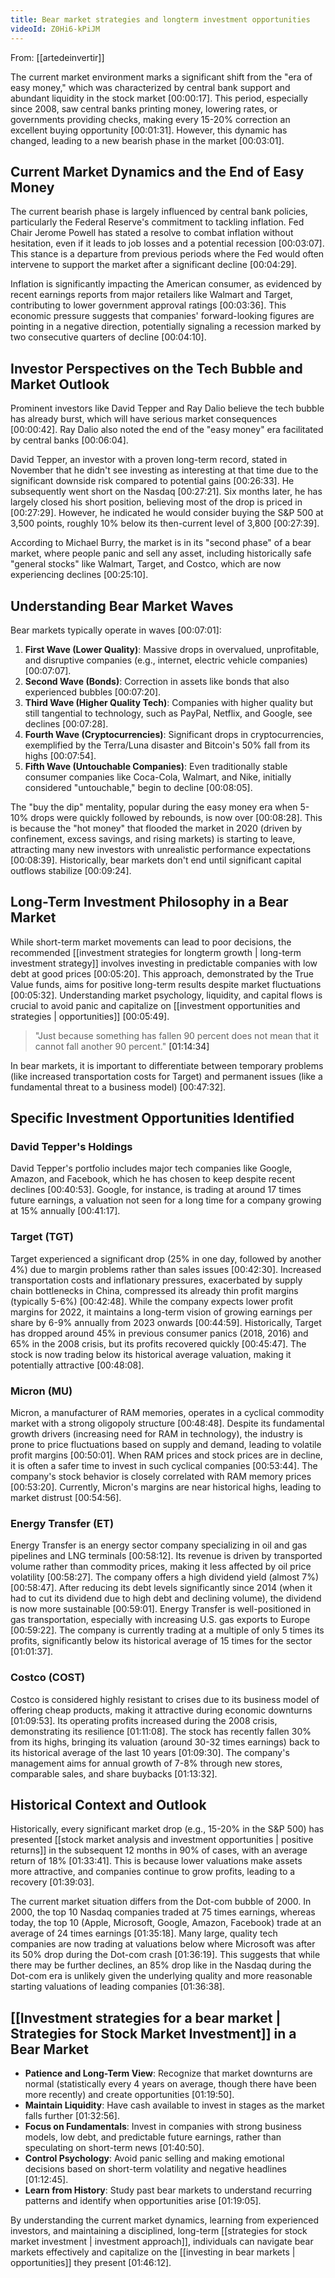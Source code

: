 ```yaml
---
title: Bear market strategies and longterm investment opportunities
videoId: Z0Hi6-kPiJM
---
```


From: [[artedeinvertir]] <br/> 

The current market environment marks a significant shift from the "era of easy money," which was characterized by central bank support and abundant liquidity in the stock market [00:00:17]. This period, especially since 2008, saw central banks printing money, lowering rates, or governments providing checks, making every 15-20% correction an excellent buying opportunity [00:01:31]. However, this dynamic has changed, leading to a new bearish phase in the market [00:03:01].

## Current Market Dynamics and the End of Easy Money

The current bearish phase is largely influenced by central bank policies, particularly the Federal Reserve's commitment to tackling inflation. Fed Chair Jerome Powell has stated a resolve to combat inflation without hesitation, even if it leads to job losses and a potential recession [00:03:07]. This stance is a departure from previous periods where the Fed would often intervene to support the market after a significant decline [00:04:29].

Inflation is significantly impacting the American consumer, as evidenced by recent earnings reports from major retailers like Walmart and Target, contributing to lower government approval ratings [00:03:36]. This economic pressure suggests that companies' forward-looking figures are pointing in a negative direction, potentially signaling a recession marked by two consecutive quarters of decline [00:04:10].

## Investor Perspectives on the Tech Bubble and Market Outlook

Prominent investors like David Tepper and Ray Dalio believe the tech bubble has already burst, which will have serious market consequences [00:00:42]. Ray Dalio also noted the end of the "easy money" era facilitated by central banks [00:06:04].

David Tepper, an investor with a proven long-term record, stated in November that he didn't see investing as interesting at that time due to the significant downside risk compared to potential gains [00:26:33]. He subsequently went short on the Nasdaq [00:27:21]. Six months later, he has largely closed his short position, believing most of the drop is priced in [00:27:29]. However, he indicated he would consider buying the S&P 500 at 3,500 points, roughly 10% below its then-current level of 3,800 [00:27:39].

According to Michael Burry, the market is in its "second phase" of a bear market, where people panic and sell any asset, including historically safe "general stocks" like Walmart, Target, and Costco, which are now experiencing declines [00:25:10].

## Understanding Bear Market Waves

Bear markets typically operate in waves [00:07:01]:
1.  **First Wave (Lower Quality)**: Massive drops in overvalued, unprofitable, and disruptive companies (e.g., internet, electric vehicle companies) [00:07:07].
2.  **Second Wave (Bonds)**: Correction in assets like bonds that also experienced bubbles [00:07:20].
3.  **Third Wave (Higher Quality Tech)**: Companies with higher quality but still tangential to technology, such as PayPal, Netflix, and Google, see declines [00:07:28].
4.  **Fourth Wave (Cryptocurrencies)**: Significant drops in cryptocurrencies, exemplified by the Terra/Luna disaster and Bitcoin's 50% fall from its highs [00:07:54].
5.  **Fifth Wave (Untouchable Companies)**: Even traditionally stable consumer companies like Coca-Cola, Walmart, and Nike, initially considered "untouchable," begin to decline [00:08:05].

The "buy the dip" mentality, popular during the easy money era when 5-10% drops were quickly followed by rebounds, is now over [00:08:28]. This is because the "hot money" that flooded the market in 2020 (driven by confinement, excess savings, and rising markets) is starting to leave, attracting many new investors with unrealistic performance expectations [00:08:39]. Historically, bear markets don't end until significant capital outflows stabilize [00:09:24].

## Long-Term Investment Philosophy in a Bear Market

While short-term market movements can lead to poor decisions, the recommended [[investment strategies for longterm growth | long-term investment strategy]] involves investing in predictable companies with low debt at good prices [00:05:20]. This approach, demonstrated by the True Value funds, aims for positive long-term results despite market fluctuations [00:05:32]. Understanding market psychology, liquidity, and capital flows is crucial to avoid panic and capitalize on [[investment opportunities and strategies | opportunities]] [00:05:49].

> "Just because something has fallen 90 percent does not mean that it cannot fall another 90 percent." <a class="yt-timestamp" data-t="01:14:34">[01:14:34]</a>

In bear markets, it is important to differentiate between temporary problems (like increased transportation costs for Target) and permanent issues (like a fundamental threat to a business model) [00:47:32].

## Specific Investment Opportunities Identified

### David Tepper's Holdings
David Tepper's portfolio includes major tech companies like Google, Amazon, and Facebook, which he has chosen to keep despite recent declines [00:40:53]. Google, for instance, is trading at around 17 times future earnings, a valuation not seen for a long time for a company growing at 15% annually [00:41:17].

### Target (TGT)
Target experienced a significant drop (25% in one day, followed by another 4%) due to margin problems rather than sales issues [00:42:30]. Increased transportation costs and inflationary pressures, exacerbated by supply chain bottlenecks in China, compressed its already thin profit margins (typically 5-6%) [00:42:48]. While the company expects lower profit margins for 2022, it maintains a long-term vision of growing earnings per share by 6-9% annually from 2023 onwards [00:44:59]. Historically, Target has dropped around 45% in previous consumer panics (2018, 2016) and 65% in the 2008 crisis, but its profits recovered quickly [00:45:47]. The stock is now trading below its historical average valuation, making it potentially attractive [00:48:08].

### Micron (MU)
Micron, a manufacturer of RAM memories, operates in a cyclical commodity market with a strong oligopoly structure [00:48:48]. Despite its fundamental growth drivers (increasing need for RAM in technology), the industry is prone to price fluctuations based on supply and demand, leading to volatile profit margins [00:50:01]. When RAM prices and stock prices are in decline, it is often a safer time to invest in such cyclical companies [00:53:44]. The company's stock behavior is closely correlated with RAM memory prices [00:53:20]. Currently, Micron's margins are near historical highs, leading to market distrust [00:54:56].

### Energy Transfer (ET)
Energy Transfer is an energy sector company specializing in oil and gas pipelines and LNG terminals [00:58:12]. Its revenue is driven by transported volume rather than commodity prices, making it less affected by oil price volatility [00:58:27]. The company offers a high dividend yield (almost 7%) [00:58:47]. After reducing its debt levels significantly since 2014 (when it had to cut its dividend due to high debt and declining volume), the dividend is now more sustainable [00:59:01]. Energy Transfer is well-positioned in gas transportation, especially with increasing U.S. gas exports to Europe [00:59:22]. The company is currently trading at a multiple of only 5 times its profits, significantly below its historical average of 15 times for the sector [01:01:37].

### Costco (COST)
Costco is considered highly resistant to crises due to its business model of offering cheap products, making it attractive during economic downturns [01:09:53]. Its operating profits increased during the 2008 crisis, demonstrating its resilience [01:11:08]. The stock has recently fallen 30% from its highs, bringing its valuation (around 30-32 times earnings) back to its historical average of the last 10 years [01:09:30]. The company's management aims for annual growth of 7-8% through new stores, comparable sales, and share buybacks [01:13:32].

## Historical Context and Outlook

Historically, every significant market drop (e.g., 15-20% in the S&P 500) has presented [[stock market analysis and investment opportunities | positive returns]] in the subsequent 12 months in 90% of cases, with an average return of 18% [01:33:41]. This is because lower valuations make assets more attractive, and companies continue to grow profits, leading to a recovery [01:39:03].

The current market situation differs from the Dot-com bubble of 2000. In 2000, the top 10 Nasdaq companies traded at 75 times earnings, whereas today, the top 10 (Apple, Microsoft, Google, Amazon, Facebook) trade at an average of 24 times earnings [01:35:18]. Many large, quality tech companies are now trading at valuations below where Microsoft was after its 50% drop during the Dot-com crash [01:36:19]. This suggests that while there may be further declines, an 85% drop like in the Nasdaq during the Dot-com era is unlikely given the underlying quality and more reasonable starting valuations of leading companies [01:36:38].

## [[Investment strategies for a bear market | Strategies for Stock Market Investment]] in a Bear Market

*   **Patience and Long-Term View**: Recognize that market downturns are normal (statistically every 4 years on average, though there have been more recently) and create opportunities [01:19:50].
*   **Maintain Liquidity**: Have cash available to invest in stages as the market falls further [01:32:56].
*   **Focus on Fundamentals**: Invest in companies with strong business models, low debt, and predictable future earnings, rather than speculating on short-term news [01:40:50].
*   **Control Psychology**: Avoid panic selling and making emotional decisions based on short-term volatility and negative headlines [01:12:45].
*   **Learn from History**: Study past bear markets to understand recurring patterns and identify when opportunities arise [01:19:05].

By understanding the current market dynamics, learning from experienced investors, and maintaining a disciplined, long-term [[strategies for stock market investment | investment approach]], individuals can navigate bear markets effectively and capitalize on the [[investing in bear markets | opportunities]] they present [01:46:12].